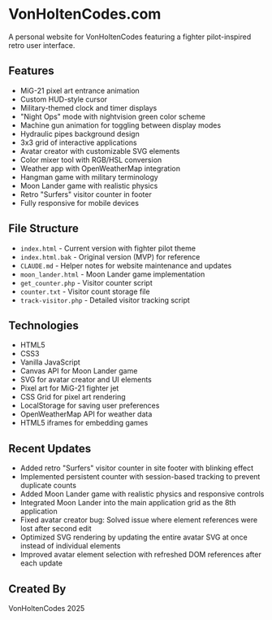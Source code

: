 # VonHoltenCodes.com

A personal website for VonHoltenCodes featuring a fighter pilot-inspired retro user interface.

## Features

- MiG-21 pixel art entrance animation
- Custom HUD-style cursor
- Military-themed clock and timer displays
- "Night Ops" mode with nightvision green color scheme 
- Machine gun animation for toggling between display modes
- Hydraulic pipes background design
- 3x3 grid of interactive applications
- Avatar creator with customizable SVG elements
- Color mixer tool with RGB/HSL conversion
- Weather app with OpenWeatherMap integration
- Hangman game with military terminology
- Moon Lander game with realistic physics
- Retro "Surfers" visitor counter in footer
- Fully responsive for mobile devices

## File Structure

- `index.html` - Current version with fighter pilot theme
- `index.html.bak` - Original version (MVP) for reference
- `CLAUDE.md` - Helper notes for website maintenance and updates
- `moon_lander.html` - Moon Lander game implementation
- `get_counter.php` - Visitor counter script
- `counter.txt` - Visitor count storage file
- `track-visitor.php` - Detailed visitor tracking script

## Technologies

- HTML5
- CSS3
- Vanilla JavaScript
- Canvas API for Moon Lander game
- SVG for avatar creator and UI elements
- Pixel art for MiG-21 fighter jet
- CSS Grid for pixel art rendering
- LocalStorage for saving user preferences
- OpenWeatherMap API for weather data
- HTML5 iframes for embedding games

## Recent Updates

- Added retro "Surfers" visitor counter in site footer with blinking effect
- Implemented persistent counter with session-based tracking to prevent duplicate counts
- Added Moon Lander game with realistic physics and responsive controls
- Integrated Moon Lander into the main application grid as the 8th application
- Fixed avatar creator bug: Solved issue where element references were lost after second edit
- Optimized SVG rendering by updating the entire avatar SVG at once instead of individual elements
- Improved avatar element selection with refreshed DOM references after each update

## Created By

VonHoltenCodes 2025